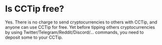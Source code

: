 # Is CCTip free?

Yes. There is no charge to send cryptocurrencies to others with CCTip, and anyone can use CCTip for free. Yet before tipping others cryptocurrencies by using Twitter/Telegram/Reddit/Discord/... commands, you need to deposit some to your CCTip.

